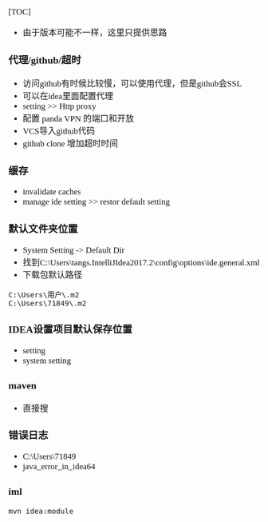 <span  style="font-family: Simsun,serif; font-size: 17px; ">

[TOC]

- 由于版本可能不一样，这里只提供思路

### 代理/github/超时

- 访问github有时候比较慢，可以使用代理，但是github会SSL
- 可以在idea里面配置代理
- setting >> Http proxy
- 配置 panda VPN 的端口和开放
- VCS导入github代码
- github clone 增加超时时间

### 缓存

- invalidate caches
- manage ide setting >> restor default setting

### 默认文件夹位置

- System Setting -> Default Dir
- 找到C:\Users\tangs.IntelliJIdea2017.2\config\options\ide.general.xml
- 下载包默认路径

~~~
C:\Users\用户\.m2
C:\Users\71849\.m2
~~~

### IDEA设置项目默认保存位置

- setting
- system setting

### maven

- 直接搜

### 错误日志

- C:\Users\71849
- java_error_in_idea64

### iml

~~~
mvn idea:module
~~~

</span>